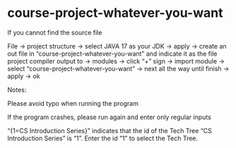 # course-project-whatever-you-want
If you cannot find the source file

File -> project structure -> select JAVA 17 as your JDK -> apply -> create an out file in “course-project-whatever-you-want” and indicate it as the file project compiler output to -> modules -> click “+” sign -> import module -> select “course-project-whatever-you-want” -> next all the way until finish -> apply -> ok

Notes:

Please avoid typo when running the program
	
If the program crashes, please run again and enter only regular inputs

“{1=CS Introduction Series}” indicates that the id of the Tech Tree “CS Introduction Series” is “1”. Enter the id “1” to select the Tech Tree.
